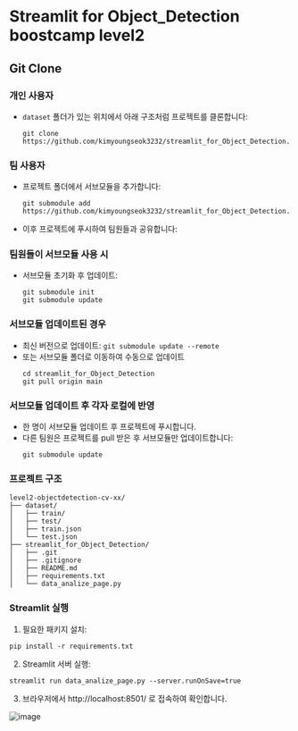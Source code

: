 # Streamlit for Object_Detection boostcamp level2

## Git Clone

### 개인 사용자
- `dataset` 폴더가 있는 위치에서 아래 구조처럼 프로젝트를 클론합니다:
  ```
  git clone https://github.com/kimyoungseok3232/streamlit_for_Object_Detection.git
  ```
### 팀 사용자
- 프로젝트 폴더에서 서브모듈을 추가합니다:
  ```
  git submodule add https://github.com/kimyoungseok3232/streamlit_for_Object_Detection.git
  ```
- 이후 프로젝트에 푸시하여 팀원들과 공유합니다:

### 팀원들이 서브모듈 사용 시
- 서브모듈 초기화 후 업데이트:
  ```
  git submodule init
  git submodule update
  ```

### 서브모듈 업데이트된 경우
- 최신 버전으로 업데이트:
  ```git submodule update --remote```
- 또는 서브모듈 폴더로 이동하여 수동으로 업데이트
  ```
  cd streamlit_for_Object_Detection
  git pull origin main
  ```

### 서브모듈 업데이트 후 각자 로컬에 반영
- 한 명이 서브모듈 업데이트 후 프로젝트에 푸시합니다.
- 다른 팀원은 프로젝트를 pull 받은 후 서브모듈만 업데이트합니다:
  ```
  git submodule update
  ```

### 프로젝트 구조
```
level2-objectdetection-cv-xx/
├── dataset/
│   ├── train/
│   ├── test/
│   ├── train.json
│   └── test.json
├── streamlit_for_Object_Detection/
│   ├── .git
│   ├── .gitignore
│   ├── README.md
│   ├── requirements.txt
│   └── data_analize_page.py
```

### Streamlit 실행
1. 필요한 패키지 설치:
```
pip install -r requirements.txt
```
2. Streamlit 서버 실행:
```
streamlit run data_analize_page.py --server.runOnSave=true
```
3. 브라우저에서 http://localhost:8501/ 로 접속하여 확인합니다.

![image](https://github.com/user-attachments/assets/48775dad-7bda-4020-acef-1c25aa072a86)
